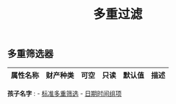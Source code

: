 ﻿---
title: 多重过滤
second_title: Aspose.Cells Cloud Documen
type: docs
url: /zh/specification/model/multiplefilter/
description: Aspose.Cells 云模型规范：MultipleFilter。轻松处理 Excel 和其他电子表格文档，具有打开、生成、编辑、拆分、合并、比较和转换等功能
kwords: Excel，Office，电子表格，云 REST API，多重过滤器
weight: 50
---
## **多重筛选器**

 

|属性名称|财产种类|可空|只读|默认值|描述|
|:- |:- |:- |:- |:- |:- |

**孩子名字** : 
	-  [标准多重筛选](criteriamultiplefilter) 
	-  [日期时间组项](datetimegroupitem) 
